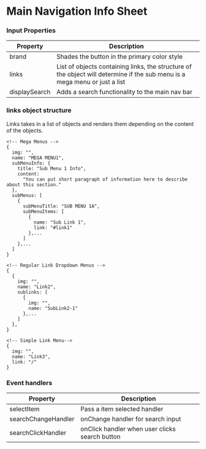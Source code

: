# Main Navigation Info Sheet

### Input Properties

| Property   | Description                                                            |
| ---------- | ---------------------------------------------------------------------- |
| brand  | Shades the button in the primary color style                           |
| links  | List of objects containing links, the structure of the object will determine if the sub menu is a mega menu or just a list |
| displaySearch  | Adds a search functionality to the main nav bar|

### links object structure
Links takes in a list of objects and renders them depending on the content of the objects.
```
<!-- Mega Menus -->
{
  img: "",
  name: "MEGA MENU1",
  subMenuInfo: {
    title: "Sub Menu 1 Info",
    content:
      "You can put short paragraph of information here to describe about this section."
  },
  subMenus: [
    {
      subMenuTitle: "SUB MENU 1A",
      subMenuItems: [
        {
          name: "Sub Link 1",
          link: "#link1"
        },...
      ]
    },...
  ]
} 
```

```
<!-- Regular Link Dropdown Menus -->
{
  {
    img: "",
    name: "Link2",
    sublinks: [
      {
        img: "",
        name: "SubLink2-1"
      },...
    ]
  },
} 
```

```
<!-- Simple Link Menu-->
{
  img: "",
  name: "Link3",
  link: "/"
}
```


### Event handlers

| Property | Description                   |
| -------- | ----------------------------- |
| selectItem  | Pass a item selected handler |
| searchChangeHandler | onChange handler for search input|
| searchClickHandler | onClick handler when user clicks search button
